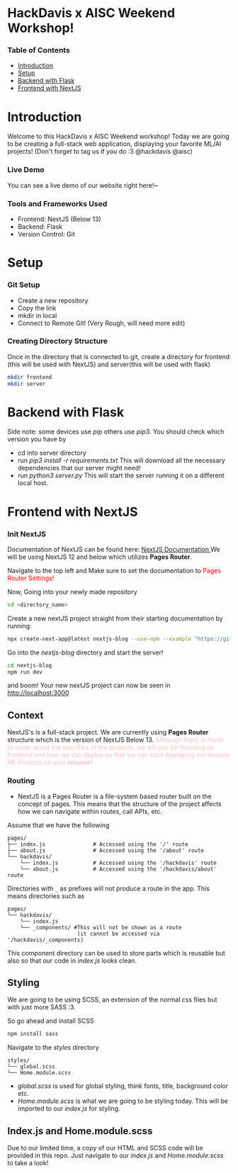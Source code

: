 # HackDavis x AISC Weekend Workshop!

### Table of Contents

- [Introduction](#introduction)
- [Setup](#setup)
- [Backend with Flask](#backend-with-flask)
- [Frontend with NextJS](#frontend-with-nextjs)

# Introduction

Welcome to this HackDavis x AISC Weekend workshop! Today we are going to be creating a full-stack web application, displaying your favorite ML/AI projects! (Don't forget to tag us if you do :3 @hackdavis @aisc)

### Live Demo

You can see a live demo of our website right here!~

### Tools and Frameworks Used

- Frontend: NextJS (Below 13)
- Backend: Flask
- Version Control: Git

# Setup

### Git Setup

- Create a new repository
- Copy the link
- mkdir in local
- Connect to Remote Git!
  (Very Rough, will need more edit)

### Creating Directory Structure

Once in the directory that is connected to git, create a directory for frontend (this will be used with NextJS) and server(this will be used with flask)

```bash
mkdir frontend
mkdir server
```

# Backend with Flask

Side note: some devices use _pip_ others use _pip3_. You should check which version you have by

- cd into server directory
- run _pip3 install -r requirements.txt_ This will download all the necessary dependencies that our server might need!
- run _python3 server.py_ This will start the server running it on a different local host.

# Frontend with NextJS

### Init NextJS

Documentation of NextJS can be found here: <a href="https://nextjs.org/docs" target = "_blank"> NextJS Documentation </a>
We will be using NextJS 12 and below which utilizes **Pages Router**.

Navigate to the top left and Make sure to set the documentation to <font color="Red"> Pages Router Settings! </font>

Now,
Going into your newly made repository

```bash
cd <directory_name>
```

Create a new nextJS project straight from their starting documentation by running:

```bash
npx create-next-app@latest nextjs-blog --use-npm --example "https://github.com/vercel/next-learn/tree/main/basics/learn-starter"
```

Go into the _nextjs-blog_ directory and start the server!

```bash
cd nextjs-blog
npm run dev
```

and boom! Your new nextJS project can now be seen in <a href="http://localhost:3000" target = "_blank"> http://localhost:3000 </a>

## Context

NextJS's is a full-stack project. We are currently using **Pages Router** structure which is the version of NextJS Below 13. <font color="Pink"> Although there is much to cover about the specifics of the projects, we will just be focusing on frontend and how we can deploy so that we can start displaying our favorite ML Projects on your **resume!** </font>

### Routing

- NextJS is a Pages Router is a file-system based router built on the concept of pages. This means that the structure of the project affects how we can navigate within routes, call APIs, etc.

Assume that we have the following

```
pages/
├── index.js               # Accessed using the '/' route
├── about.js               # Accessed using the '/about' route
└── hackdavis/
    └── index.js           # Accessed using the '/hackdavis' route
    └── about.js           # Accessed using the '/hackdavis/about' route
```

Directories with `_` as prefixes will not produce a route in the app. This means directories such as

```
pages/
└── hackdavis/
    └── index.js
    └── _components/ #This will not be shown as a route
                      (it cannot be accessed via '/hackdavis/_components)

```

This component directory can be used to store parts which is reusable but also so that our code in _index.js_ looks clean.

## Styling

We are going to be using SCSS, an extension of the normal css files but with just more SASS :3.

So go ahead and install SCSS

```bash
npm install sass
```

Navigate to the _styles_ directory

```
styles/
└── global.scss
└── Home.module.scss
```

- _global.scss_ is used for global styling, think fonts, title, background color etc.
- _Home.module.scss_ is what we are going to be styling today. This will be imported to our _index.js_ for styling.

## Index.js and Home.module.scss

Due to our limited time, a copy of our HTML and SCSS code will be provided in this repo. Just navigate to our _index.js_ and _Home.module.scss_ to take a look!
